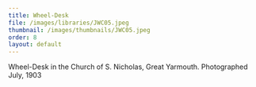 ```yaml
---
title: Wheel-Desk
file: /images/libraries/JWC05.jpeg
thumbnail: /images/thumbnails/JWC05.jpeg
order: 8
layout: default
---
```


Wheel-Desk in the Church of  S. Nicholas, Great Yarmouth. Photographed July, 1903
